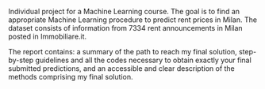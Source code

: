 Individual project for a Machine Learning course. The goal is to find an appropriate Machine Learning procedure to predict rent prices in Milan. The dataset consists of information from 7334 rent announcements in Milan posted in Immobiliare.it.

The report contains: a summary of the path to reach my final solution, step-by-step guidelines and all the codes necessary to obtain exactly your final submitted predictions, and an accessible and clear description of the methods comprising my final solution.
